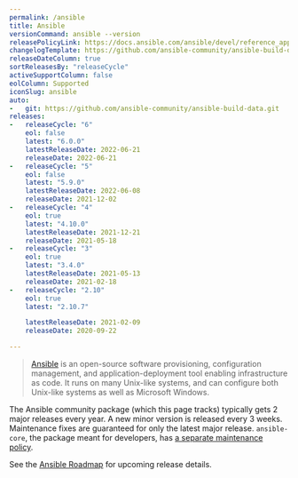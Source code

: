 ```yaml
---
permalink: /ansible
title: Ansible
versionCommand: ansible --version
releasePolicyLink: https://docs.ansible.com/ansible/devel/reference_appendices/release_and_maintenance.html
changelogTemplate: https://github.com/ansible-community/ansible-build-data/blob/main/__RELEASE_CYCLE__/CHANGELOG-v__RELEASE_CYCLE__.rst
releaseDateColumn: true
sortReleasesBy: "releaseCycle"
activeSupportColumn: false
eolColumn: Supported
iconSlug: ansible
auto:
-   git: https://github.com/ansible-community/ansible-build-data.git
releases:
-   releaseCycle: "6"
    eol: false
    latest: "6.0.0"
    latestReleaseDate: 2022-06-21
    releaseDate: 2022-06-21
-   releaseCycle: "5"
    eol: false
    latest: "5.9.0"
    latestReleaseDate: 2022-06-08
    releaseDate: 2021-12-02
-   releaseCycle: "4"
    eol: true
    latest: "4.10.0"
    latestReleaseDate: 2021-12-21
    releaseDate: 2021-05-18
-   releaseCycle: "3"
    eol: true
    latest: "3.4.0"
    latestReleaseDate: 2021-05-13
    releaseDate: 2021-02-18
-   releaseCycle: "2.10"
    eol: true
    latest: "2.10.7"

    latestReleaseDate: 2021-02-09
    releaseDate: 2020-09-22

---
```


> [Ansible](https://ansible.com) is an open-source software provisioning, configuration management, and application-deployment tool enabling infrastructure as code. It runs on many Unix-like systems, and can configure both Unix-like systems as well as Microsoft Windows.

The Ansible community package (which this page tracks) typically gets 2 major releases every year. A new minor version is released every 3 weeks. Maintenance fixes are guaranteed for only the latest major release. `ansible-core`, the package meant for developers, has [a separate maintenance policy](https://docs.ansible.com/ansible/devel/reference_appendices/release_and_maintenance.html#id14).

See the [Ansible Roadmap][roadmap] for upcoming release details.

[roadmap]: https://docs.ansible.com/ansible/latest/roadmap/ansible_roadmap_index.html
